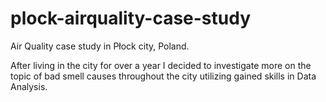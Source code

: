 # plock-airquality-case-study
Air Quality case study in Płock city, Poland.

After living in the city for over a year I decided to investigate more on the topic of bad smell causes throughout the city utilizing gained skills in Data Analysis.
